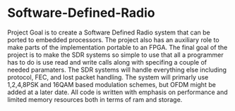 # Software-Defined-Radio
Project Goal is to create a Software Defined Radio system that can be ported to embedded processors. The project also has an auxiliary role to make parts of the implementation portable to an FPGA. The final goal of the project is to make the SDR systems so simple to use that all a programmer has to do is use read and write calls along with specifing a couple of needed paramaters. The SDR systems will handle everything else including protocol, FEC, and lost packet handling. The system will primarly use 1,2,4,8PSK and 16QAM based modulation schemes, but OFDM might be added at a later date. All code is written with emphasis on performance and limited memory resources both in terms of ram and storage.   

